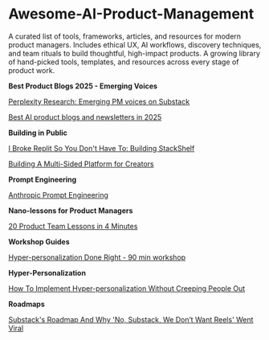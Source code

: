 # Awesome-AI-Product-Management
A curated list of tools, frameworks, articles, and resources for modern product managers. Includes ethical UX, AI workflows, discovery techniques, and team rituals to build thoughtful, high-impact products.
A growing library of hand-picked tools, templates, and resources across every stage of product work.

**Best Product Blogs 2025 - Emerging Voices**

[Perplexity Research: Emerging PM voices on Substack](https://www.perplexity.ai/search/e8d7af5d-cbdd-488f-af20-2ae70f027cd9)

[Best AI product blogs and newsletters in 2025](https://karozieminski.substack.com/p/are-you-a-product-person-lost-on)

**Building in Public**

[I Broke Replit So You Don't Have To: Building StackShelf](https://karozieminski.substack.com/p/i-broke-replit-so-you-dont-have-to)

[Building A Multi-Sided Platform for Creators](https://karozieminski.substack.com/p/how-i-ended-up-building-a-digital)


**Prompt Engineering**

[Anthropic Prompt Engineering](https://docs.anthropic.com/en/docs/build-with-claude/prompt-engineering/overview)

**Nano-lessons for Product Managers**

[20 Product Team Lessons in 4 Minutes](https://karozieminski.substack.com/p/20-product-team-lessons-in-4-minutes)

**Workshop Guides**

[Hyper-personalization Done Right - 90 min workshop](https://productwithattitude.gumroad.com/l/personalizationworkshop1)

**Hyper-Personalization**

[How To Implement Hyper-personalization Without Creeping People Out](https://karozieminski.substack.com/p/how-to-implement-hyper-personalization)


**Roadmaps**

[Substack's Roadmap And Why 'No, Substack, We Don’t Want Reels' Went Viral](https://karozieminski.substack.com/p/substacks-product-roadmap-why-no)



